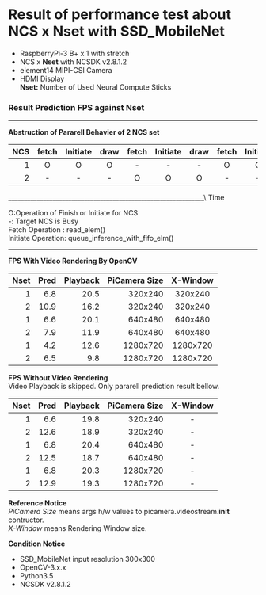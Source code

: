 # Result of performance test about NCS x Nset with SSD_MobileNet

- RaspberryPi-3 B+ x 1 with stretch  
- NCS x **Nset** with NCSDK v2.8.1.2  
- element14 MIPI-CSI Camera  
- HDMI Display  
**Nset:** Number of Used Neural Compute Sticks  

### Result Prediction FPS against Nset

***
**Abstruction of Pararell Behavier of 2 NCS set**  

|NCS|fetch|Initiate|draw|fetch|Initiate|draw|fetch|Initiate|...|
| -:| :-: |  :-:   | :-:| :-: |  :-:   | :-:| :-: |  :-:   |:-:|
|1  |    O|       O|   O|    -|       -|   -|    O|       O|...|
|2  |    -|       -|   -|    O|       O|   O|    -|       -|...|

______________________________________________________________\ Time

O:Operation of Finish or Initiate for NCS  
-: Target NCS is Busy  
Fetch Operation : read_elem()  
Initiate Operation: queue_inference_with_fifo_elm()  
***  

**FPS With Video Rendering By OpenCV**

|Nset|Pred|Playback|PiCamera Size|X-Window|
|-:|  -:|  -:|       -:|   :-:   |
| 1| 6.8|20.5|  320x240|  320x240|
| 2|10.9|16.2|  320x240|  320x240|
| 1| 6.6|20.1|  640x480|  640x480|
| 2| 7.9|11.9|  640x480|  640x480|
| 1| 4.2|12.6| 1280x720| 1280x720|
| 2| 6.5| 9.8| 1280x720| 1280x720|

**FPS Without Video Rendering**  
Video Playback is skipped. Only pararell prediction result bellow.  

|Nset|Pred|Playback|PiCamera Size|X-Window|
|-:|  -:|  -:|       -:|:-:|
| 1| 6.6|19.8|  320x240| - |
| 2|12.6|18.9|  320x240| - |
| 1| 6.8|20.4|  640x480| - |
| 2|12.5|18.7|  640x480| - |
| 1| 6.8|20.3| 1280x720| - |
| 2|12.9|19.3| 1280x720| - |

**Reference Notice**  
*PiCamera Size* means args h/w values to picamera.videostream.__init__ contructor.   
*X-Window* means Rendering Window size.  

**Condition Notice**  
- SSD_MobileNet input resolution 300x300
- OpenCV-3.x.x
- Python3.5
- NCSDK v2.8.1.2

